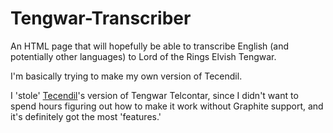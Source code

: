 # Tengwar-Transcriber
An HTML page that will hopefully be able to transcribe English (and potentially other languages) to Lord of the Rings Elvish Tengwar.

I'm basically trying to make my own version of Tecendil.

I 'stole' [Tecendil](https://tecendil.com)'s version of Tengwar Telcontar, since I didn't want to spend hours figuring out how to make it work without Graphite support, and it's definitely got the most 'features.'

